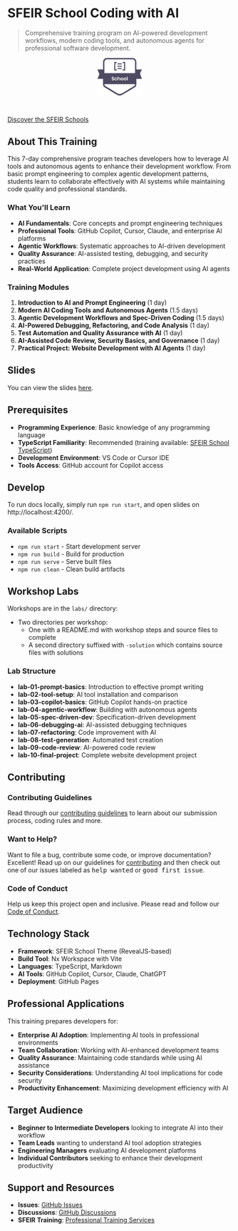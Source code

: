 # SFEIR School Coding with AI

> Comprehensive training program on AI-powered development workflows, modern coding tools, and autonomous agents for professional software development.

<p align="center">
 <img style="display:block" width="20%" height="20%" src="./docs/public/assets/images/sfeir-school-logo.png" alt="SFEIR School logo">
</p>

<br/>

[Discover the SFEIR Schools](https://www.sfeir.com/fr/le-contenus-dexperts-de-la-technologie-et-de-linnovation/formation-gratuite-avec-nos-experts/)

## About This Training

This 7-day comprehensive program teaches developers how to leverage AI tools and autonomous agents to enhance their development workflow. From basic prompt engineering to complex agentic development patterns, students learn to collaborate effectively with AI systems while maintaining code quality and professional standards.

### What You'll Learn

- **AI Fundamentals**: Core concepts and prompt engineering techniques
- **Professional Tools**: GitHub Copilot, Cursor, Claude, and enterprise AI platforms
- **Agentic Workflows**: Systematic approaches to AI-driven development
- **Quality Assurance**: AI-assisted testing, debugging, and security practices
- **Real-World Application**: Complete project development using AI agents

### Training Modules

1. **Introduction to AI and Prompt Engineering** (1 day)
2. **Modern AI Coding Tools and Autonomous Agents** (1.5 days)
3. **Agentic Development Workflows and Spec-Driven Coding** (1.5 days)
4. **AI-Powered Debugging, Refactoring, and Code Analysis** (1 day)
5. **Test Automation and Quality Assurance with AI** (1 day)
6. **AI-Assisted Code Review, Security Basics, and Governance** (1 day)
7. **Practical Project: Website Development with AI Agents** (1 day)

## Slides

You can view the slides [here](https://sfeir-open-source.github.io/sfeir-school-coding-with-ai/).

## Prerequisites

- **Programming Experience**: Basic knowledge of any programming language
- **TypeScript Familiarity**: Recommended (training available: [SFEIR School TypeScript](https://sfeir-open-source.github.io/sfeir-school-typescript/))
- **Development Environment**: VS Code or Cursor IDE
- **Tools Access**: GitHub account for Copilot access

## Develop

To run docs locally, simply run `npm run start`, and open slides on http://localhost:4200/.

### Available Scripts

- `npm run start` - Start development server
- `npm run build` - Build for production
- `npm run serve` - Serve built files
- `npm run clean` - Clean build artifacts

## Workshop Labs

Workshops are in the `labs/` directory:

- Two directories per workshop:
  - One with a README.md with workshop steps and source files to complete
  - A second directory suffixed with `-solution` which contains source files with solutions

### Lab Structure

- **lab-01-prompt-basics**: Introduction to effective prompt writing
- **lab-02-tool-setup**: AI tool installation and comparison
- **lab-03-copilot-basics**: GitHub Copilot hands-on practice
- **lab-04-agentic-workflow**: Building with autonomous agents
- **lab-05-spec-driven-dev**: Specification-driven development
- **lab-06-debugging-ai**: AI-assisted debugging techniques
- **lab-07-refactoring**: Code improvement with AI
- **lab-08-test-generation**: Automated test creation
- **lab-09-code-review**: AI-powered code review
- **lab-10-final-project**: Complete website development project

## Contributing

### Contributing Guidelines

Read through our [contributing guidelines][contributing] to learn about our submission process, coding rules and more.

### Want to Help?

Want to file a bug, contribute some code, or improve documentation? Excellent! Read up on our guidelines for [contributing][contributing] and then check out one of our issues labeled as <kbd>help wanted</kbd> or <kbd>good first issue</kbd>.

### Code of Conduct

Help us keep this project open and inclusive. Please read and follow our [Code of Conduct][codeofconduct].

## Technology Stack

- **Framework**: SFEIR School Theme (RevealJS-based)
- **Build Tool**: Nx Workspace with Vite
- **Languages**: TypeScript, Markdown
- **AI Tools**: GitHub Copilot, Cursor, Claude, ChatGPT
- **Deployment**: GitHub Pages

## Professional Applications

This training prepares developers for:

- **Enterprise AI Adoption**: Implementing AI tools in professional environments
- **Team Collaboration**: Working with AI-enhanced development teams
- **Quality Assurance**: Maintaining code standards while using AI assistance
- **Security Considerations**: Understanding AI tool implications for code security
- **Productivity Enhancement**: Maximizing development efficiency with AI

## Target Audience

- **Beginner to Intermediate Developers** looking to integrate AI into their workflow
- **Team Leads** wanting to understand AI tool adoption strategies
- **Engineering Managers** evaluating AI development platforms
- **Individual Contributors** seeking to enhance their development productivity

## Support and Resources

- **Issues**: [GitHub Issues](https://github.com/sfeir-open-source/sfeir-school-coding-with-ai/issues)
- **Discussions**: [GitHub Discussions](https://github.com/sfeir-open-source/sfeir-school-coding-with-ai/discussions)
- **SFEIR Training**: [Professional Training Services](https://www.sfeir.com/)

[contributing]: CONTRIBUTING.md
[codeofconduct]: https://github.com/sfeir-open-source/code-of-conduct/blob/master/CODE_OF_CONDUCT.md

